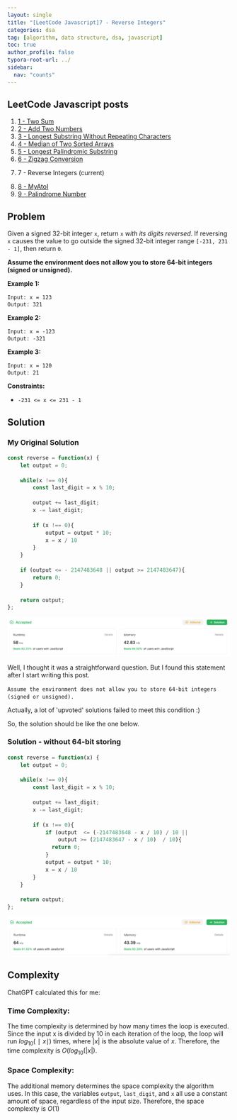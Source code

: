 ```yaml
---
layout: single
title: "[LeetCode Javascript]7 - Reverse Integers"
categories: dsa
tag: [algorithm, data structure, dsa, javascript]
toc: true
author_profile: false
typora-root-url: ../
sidebar:
  nav: "counts"
---
```


<nav class="cods"><h2>LeetCode Javascript posts</h2><ol><li><a href="/dsa/LeetCode_Javascript~1_-_Two_Sum">1 - Two Sum</a></li><li><a href="/dsa/LeetCode_Javascript~2_-_Add_Two_Numbers">2 - Add Two Numbers</a></li><li><a href="/dsa/LeetCode_Javascript~3_-_Longest_Substring_Without_Repeating_Characters">3 - Longest Substring Without Repeating Characters</a></li><li><a href="/dsa/LeetCode_Javascript~4_-_Median_of_Two_Sorted_Arrays">4 - Median of Two Sorted Arrays</a></li><li><a href="/dsa/LeetCode_Javascript~5_-_Longest_Palindromic_Substring">5 - Longest Palindromic Substring</a></li><li><a href="/dsa/LeetCode_Javascript~6_-_Zigzag_Conversion">6 - Zigzag Conversion</a></li><li><p>7 - Reverse Integers (current)</p></li><li><a href="/dsa/LeetCode_Javascript~8_-_MyAtoI">8 - MyAtoI</a></li><li><a href="/dsa/LeetCode_Javascript~9_-_Palindrome_Number">9 - Palindrome Number</a></li></ol></nav>


## Problem

Given a signed 32-bit integer `x`, return `x` *with its digits reversed*. If reversing `x` causes the value to go outside the signed 32-bit integer range `[-231, 231 - 1]`, then return `0`.

**Assume the environment does not allow you to store 64-bit integers (signed or unsigned).** 

**Example 1:**

```
Input: x = 123
Output: 321
```

**Example 2:**

```
Input: x = -123
Output: -321
```

**Example 3:**

```
Input: x = 120
Output: 21
```

**Constraints:**

- `-231 <= x <= 231 - 1`

## Solution

### My Original Solution

```javascript
const reverse = function(x) {
    let output = 0;

    while(x !== 0){
        const last_digit = x % 10;

        output += last_digit;
        x -= last_digit;

        if (x !== 0){
            output = output * 10;
            x = x / 10
        }
    }

    if (output <= - 2147483648 || output >= 2147483647){
        return 0;
    }
    
    return output;
};
```

![image-20230805213528718](/images/typora/image-20230805213528718.png)

Well, I thought it was a straightforward question.
But I found this statement after I start writing this post.

`Assume the environment does not allow you to store 64-bit integers (signed or unsigned). `

Actually, a lot of 'upvoted' solutions failed to meet this condition :)

So, the solution should be like the one below.

### Solution - without 64-bit storing

```javascript
const reverse = function(x) {
    let output = 0;

    while(x !== 0){
        const last_digit = x % 10;

        output += last_digit;
        x -= last_digit;

        if (x !== 0){
          	if (output  <= (-2147483648 - x / 10) / 10 || 
              	output >= (2147483647 - x / 10)  / 10){
              return 0;
            }
            output = output * 10;
            x = x / 10
        }
    }
    
    return output;
};
```

![image-20230805214756996](/images/typora/image-20230805214756996.png)

## Complexity

ChatGPT calculated this for me:

### Time Complexity:

The time complexity is determined by how many times the loop is executed. Since the input x is divided by 10 in each iteration of the loop, the loop will run $log_{10}(∣x∣)$ times, where $|x|$ is the absolute value of $x$. Therefore, the time complexity is $O(log_{10}(|x|)$.

### Space Complexity:

The additional memory determines the space complexity the algorithm uses. In this case, the variables `output`, `last_digit`, and `x` all use a constant amount of space, regardless of the input size. Therefore, the space complexity is $O(1)$